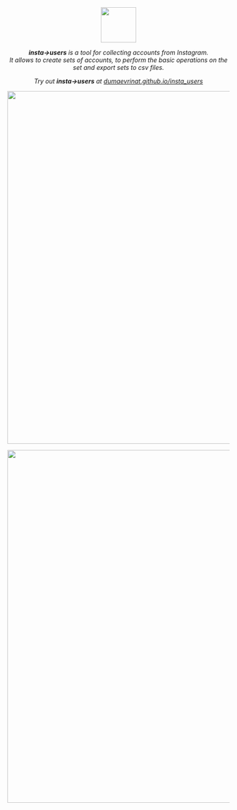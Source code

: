 <div align="center">
<a href="//dumaevrinat.github.io/insta_users">
  <img src="https://user-images.githubusercontent.com/44341469/98612598-8817c580-2305-11eb-8ffd-d95cee70abde.png" height="80" />
</a>

***insta->users** is a tool for  collecting accounts from Instagram.*
<br>
*It allows to create sets of accounts, to perform the basic operations on the set and export sets to csv files.*

*Try out **insta->users** at <a href="https://dumaevrinat.github.io/insta_users"> dumaevrinat.github.io/insta_users </a>*

<p align="center">
    <a href="//dumaevrinat.github.io/insta_users">
      <img src="https://user-images.githubusercontent.com/44341469/98611689-79301380-2303-11eb-848a-c10fb2fbdade.png" width="800" />
    </a>
</p>
<p align="center">
    <a href="//dumaevrinat.github.io/insta_users">
      <img src="https://user-images.githubusercontent.com/44341469/98611692-79c8aa00-2303-11eb-97c5-7422200e51be.png" width="800" />
    </a>
</p>

</div>